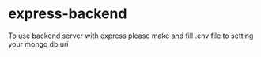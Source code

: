 # express-backend
To use backend server with express please make and fill .env file to setting your mongo db uri